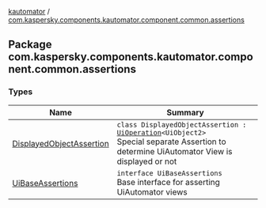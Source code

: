 [kautomator](../index.md) / [com.kaspersky.components.kautomator.component.common.assertions](./index.md)

## Package com.kaspersky.components.kautomator.component.common.assertions

### Types

| Name | Summary |
|---|---|
| [DisplayedObjectAssertion](-displayed-object-assertion/index.md) | `class DisplayedObjectAssertion : `[`UiOperation`](../com.kaspersky.components.kautomator.intercept.operation/-ui-operation/index.md)`<UiObject2>`<br>Special separate Assertion to determine UiAutomator View is displayed or not |
| [UiBaseAssertions](-ui-base-assertions/index.md) | `interface UiBaseAssertions`<br>Base interface for asserting UiAutomator views |
